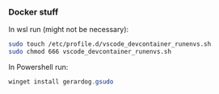 ### Docker stuff

In wsl run (might not be necessary):
```bash
sudo touch /etc/profile.d/vscode_devcontainer_runenvs.sh
sudo chmod 666 vscode_devcontainer_runenvs.sh
```
In Powershell run:
```powershell
winget install gerardog.gsudo
```
